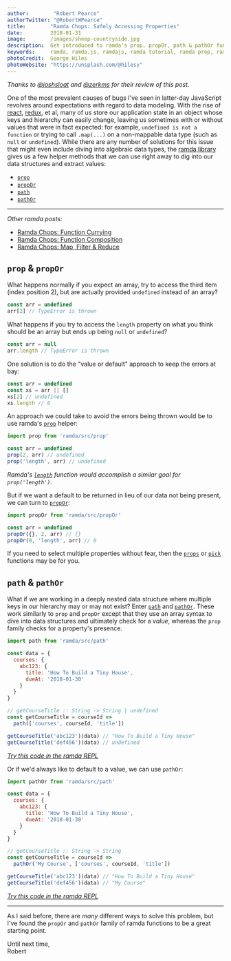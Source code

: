 ```yaml
---
author:        "Robert Pearce"
authorTwitter: "@RobertWPearce"
title:        "Ramda Chops: Safely Accessing Properties"
date:         2018-01-31
image:        /images/sheep-countryside.jpg
description:  Get introduced to ramda's prop, propOr, path & pathOr functions.
keywords:     ramda, ramda.js, ramdajs, ramda tutorial, ramda prop, ramda propOr, ramda path, ramda pathOr, ramda fp
photoCredit:  George Hiles
photoWebsite: "https://unsplash.com/@hilesy"
---
```


_Thanks to [@joshsloat](https://twitter.com/joshsloat) and
[@zerkms](https://twitter.com/zerkms) for their review of this post._

One of the most prevalent causes of bugs I've seen in latter-day JavaScript
revolves around expectations with regard to data modeling. With the rise of
[react](https://reactjs.org/), [redux](https://redux.js.org/), et al, many of us
store our application state in an object whose keys and hierarchy can easily
change, leaving us sometimes with or without values that were in fact expected:
for example, `undefined is not a function` or trying to call `.map(...)` on a
non-mappable data type (such as `null` or `undefined`). While there are any
number of solutions for this issue that might even include diving into algebraic
data types, the [ramda library](http://ramdajs.com) gives us a few
helper methods that we can use right away to dig into our data structures and
extract values:

* [`prop`](http://ramdajs.com/docs/#prop)
* [`propOr`](http://ramdajs.com/docs/#propOr)
* [`path`](http://ramdajs.com/docs/#path)
* [`pathOr`](http://ramdajs.com/docs/#pathOr)

* * *

_Other ramda posts:_

* [Ramda Chops: Function Currying](/blog/ramda-chops-function-currying.html)
* [Ramda Chops: Function Composition](/blog/ramda-chops-function-composition.html)
* [Ramda Chops: Map, Filter & Reduce](/blog/ramda-chops-map-filter-and-reduce.html)

## `prop` & `propOr`
What happens normally if you expect an array, try to access the third item
(index position 2), but are actually provided `undefined` instead of an array?

```js
const arr = undefined
arr[2] // TypeError is thrown
```

What happens if you try to access the `length` property on what you think should
be an array but ends up being `null` or `undefined`?

```js
const arr = null
arr.length // TypeError is thrown
```

One solution is to do the "value or default" approach to keep the errors at bay:

```js
const arr = undefined
const xs = arr || []
xs[2] // undefined
xs.length // 0
```

An approach we could take to avoid the errors being thrown would be to use
ramda's [`prop`](http://ramdajs.com/docs/#prop) helper:

```js
import prop from 'ramda/src/prop'

const arr = undefined
prop(2, arr) // undefined
prop('length', arr) // undefined
```

_Ramda's [`length`](http://ramdajs.com/docs/#length) function would accomplish
a similar goal for `prop('length')`._

But if we want a default to be returned in lieu of our data not being present,
we can turn to [`propOr`](http://ramdajs.com/docs/#propOr):

```js
import propOr from 'ramda/src/propOr'

const arr = undefined
propOr({}, 2, arr) // {}
propOr(0, 'length', arr) // 0
```

If you need to select multiple properties without fear, then the
[`props`](http://ramdajs.com/docs/#props) or
[`pick`](http://ramdajs.com/docs/#pick) functions may be for you.

## `path` & `pathOr`
What if we are working in a deeply nested data structure where multiple keys in
our hierarchy may or may not exist? Enter [`path`](http://ramdajs.com/docs/#path)
and [`pathOr`](http://ramdajs.com/docs/#pathOr). These work similarly to `prop`
and `propOr` except that they use an array syntax to dive into data structures
and ultimately check for a _value_, whereas the `prop` family checks for a
property's presence.

```js
import path from 'ramda/src/path'

const data = {
  courses: {
    abc123: {
      title: 'How To Build a Tiny House',
      dueAt: '2018-01-30'
    }
  }
}

// getCourseTitle :: String -> String | undefined
const getCourseTitle = courseId =>
  path(['courses', courseId, 'title'])

getCourseTitle('abc123')(data) // "How To Build a Tiny House"
getCourseTitle('def456')(data) // undefined
```

_[Try this code in the ramda REPL](https://goo.gl/fdujHu)_

Or if we'd always like to default to a value, we can use `pathOr`:

```js
import pathOr from 'ramda/src/path'

const data = {
  courses: {
    abc123: {
      title: 'How To Build a Tiny House',
      dueAt: '2018-01-30'
    }
  }
}

// getCourseTitle :: String -> String
const getCourseTitle = courseId =>
  pathOr('My Course', ['courses', courseId, 'title'])

getCourseTitle('abc123')(data) // "How To Build a Tiny House"
getCourseTitle('def456')(data) // "My Course"
```

_[Try this code in the ramda REPL](https://goo.gl/PXD1ju)_

* * *

As I said before, there are _many_ different ways to solve this problem, but
I've found the `propOr` and `pathOr` family of ramda functions to be a great
starting point.

Until next time,
<br />
Robert
